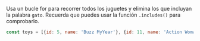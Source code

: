 Usa un bucle for para recorrer todos los juguetes y elimina los que incluyan la palabra `gato`. Recuerda que puedes usar la función `.includes()` para comprobarlo.
```js
const toys = [{id: 5, name: 'Buzz MyYear'}, {id: 11, name: 'Action Woman'}, {id: 23, name: 'Barbie Man'}, {id: 40, name: 'El gato con Guantes'},{id: 40, name: 'El gato felix'}]
```